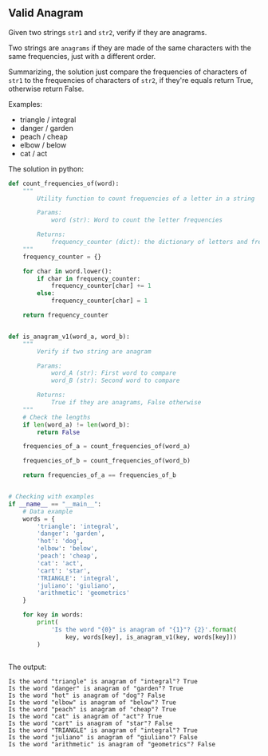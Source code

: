 ## Valid Anagram

Given two strings ``str1`` and ``str2``, verify if they are anagrams.

Two strings are ``anagrams`` if they are made of the same characters with the same frequencies, just with a different order.

Summarizing, the solution just compare the frequencies of characters of ``str1`` to the frequencies of characters of ``str2``, if they're equals return True, otherwise return False.

Examples:

- triangle / integral
- danger / garden
- peach / cheap
- elbow / below
- cat / act

The solution in python:

```python
def count_frequencies_of(word):
    """
        Utility function to count frequencies of a letter in a string

        Params:
            word (str): Word to count the letter frequencies

        Returns:
            frequency_counter (dict): the dictionary of letters and frequencies
    """
    frequency_counter = {}

    for char in word.lower():
        if char in frequency_counter:
            frequency_counter[char] += 1
        else:
            frequency_counter[char] = 1

    return frequency_counter


def is_anagram_v1(word_a, word_b):
    """
        Verify if two string are anagram

        Params:
            word_A (str): First word to compare
            word_B (str): Second word to compare

        Returns:
            True if they are anagrams, False otherwise
    """
    # Check the lengths
    if len(word_a) != len(word_b):
        return False

    frequencies_of_a = count_frequencies_of(word_a)

    frequencies_of_b = count_frequencies_of(word_b)

    return frequencies_of_a == frequencies_of_b


# Checking with examples
if __name__ == "__main__":
    # Data example
    words = {
        'triangle': 'integral',
        'danger': 'garden',
        'hot': 'dog',
        'elbow': 'below',
        'peach': 'cheap',
        'cat': 'act',
        'cart': 'star',
        'TRIANGLE': 'integral',
        'juliano': 'giuliano',
        'arithmetic': 'geometrics'
    }

    for key in words:
        print(
            'Is the word "{0}" is anagram of "{1}"? {2}'.format(
                key, words[key], is_anagram_v1(key, words[key]))
        )



```

The output:

```
Is the word "triangle" is anagram of "integral"? True
Is the word "danger" is anagram of "garden"? True
Is the word "hot" is anagram of "dog"? False
Is the word "elbow" is anagram of "below"? True
Is the word "peach" is anagram of "cheap"? True
Is the word "cat" is anagram of "act"? True
Is the word "cart" is anagram of "star"? False
Is the word "TRIANGLE" is anagram of "integral"? True
Is the word "juliano" is anagram of "giuliano"? False
Is the word "arithmetic" is anagram of "geometrics"? False
```